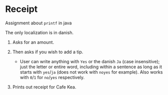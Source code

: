 # Receipt
Assignment about `printf` in java

The only localization is in danish.

1. Asks for an amount.

2. Then asks  if you wish to add a tip.
    * User can write anything with `Yes` or the danish `Ja` (case insensitive); just the letter or entire word, including within a sentence as long as it starts with `yes`/`ja` (does not work with `noyes` for example). Also works with `0`/`1` for `no`/`yes` respectively.
    
3. Prints out receipt for Cafe Kea.

